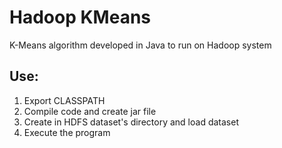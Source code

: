 Hadoop KMeans
=============
K-Means algorithm developed in Java to run on Hadoop system

## Use:

1. Export CLASSPATH
2. Compile code and create jar file
5. Create in HDFS dataset's directory and load dataset
4. Execute the program
